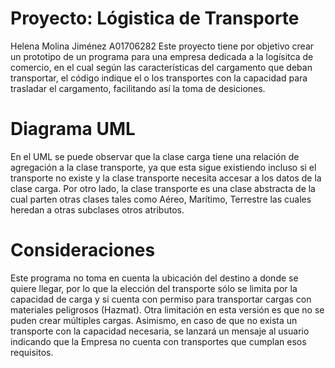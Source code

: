 # Proyecto: Lógistica de Transporte

Helena Molina Jiménez
A01706282
Este proyecto tiene por objetivo crear un prototipo de un programa para una empresa dedicada a la logísitca de comercio, en el cual según las características del cargamento que deban transportar, el código indique el o los transportes con la capacidad para trasladar el cargamento, facilitando así la toma de desiciones.

# Diagrama UML

En el UML se puede observar que la clase carga tiene una relación de agregación a la clase transporte, ya que esta sigue existiendo incluso si el transporte no existe y la clase transporte necesita accesar a los datos de la clase carga. Por otro lado, la clase transporte es una clase abstracta de la cual parten otras clases tales como Aéreo, Marítimo, Terrestre las cuales heredan a otras subclases otros atributos.


# Consideraciones

Este programa no toma en cuenta la ubicación del destino a donde se quiere llegar, por lo que la elección del transporte sólo se limita por la capacidad de carga y si cuenta con permiso para transportar cargas con materiales peligrosos (Hazmat). Otra limitación en esta versión es que no se puden crear múltiples cargas. Asimismo, en caso de que no exista un transporte con la capacidad necesaria, se lanzará un mensaje al usuario indicando que la Empresa no cuenta con transportes que cumplan esos requisitos.

